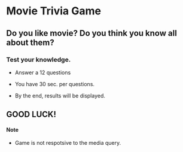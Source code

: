 # Movie Trivia Game

## Do you like movie? Do you think you know all about them?


### Test your knowledge. 


* Answer a 12 questions

* You have 30 sec. per questions.

* By the end, results will be displayed. 


## GOOD LUCK!

#### Note

* Game is not respotsive to the media query.